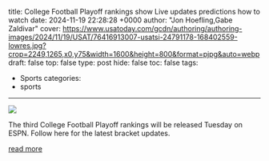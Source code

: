 title: College Football Playoff rankings show Live updates predictions how to watch
date: 2024-11-19 22:28:28 +0000
author: "Jon Hoefling,Gabe Zaldivar"
cover: https://www.usatoday.com/gcdn/authoring/authoring-images/2024/11/19/USAT/76416913007-usatsi-24791178-168402559-lowres.jpg?crop=2249,1265,x0,y75&width=1600&height=800&format=pjpg&auto=webp
draft: false
top: false
type: post
hide: false
toc: false
tags:
  - Sports
categories:
  - sports
---

![](https://www.usatoday.com/gcdn/authoring/authoring-images/2024/11/19/USAT/76416913007-usatsi-24791178-168402559-lowres.jpg?crop=2249,1265,x0,y75&width=1600&height=800&format=pjpg&auto=webp)

The third College Football Playoff rankings will be released Tuesday on ESPN. Follow here for the latest bracket updates.

[read more](https://www.usatoday.com/story/sports/ncaaf/2024/11/19/cfp-third-rankings-release-live-updates/76416197007/)
